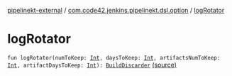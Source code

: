 [pipelinekt-external](../index.md) / [com.code42.jenkins.pipelinekt.dsl.option](index.md) / [logRotator](./log-rotator.md)

# logRotator

`fun logRotator(numToKeep: `[`Int`](https://kotlinlang.org/api/latest/jvm/stdlib/kotlin/-int/index.html)`, daysToKeep: `[`Int`](https://kotlinlang.org/api/latest/jvm/stdlib/kotlin/-int/index.html)`, artifactsNumToKeep: `[`Int`](https://kotlinlang.org/api/latest/jvm/stdlib/kotlin/-int/index.html)`, artifactDaysToKeep: `[`Int`](https://kotlinlang.org/api/latest/jvm/stdlib/kotlin/-int/index.html)`): `[`BuildDiscarder`](../com.code42.jenkins.pipelinekt.core.option/-build-discarder.md) [(source)](https://github.com/code42/pipelinekt/tree/master/dsl/src/main/kotlin/com/code42/jenkins/pipelinekt/dsl/option/OptionsDsl.kt#L19)